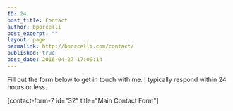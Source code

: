 ```yaml
---
ID: 24
post_title: Contact
author: bporcelli
post_excerpt: ""
layout: page
permalink: http://bporcelli.com/contact/
published: true
post_date: 2016-04-27 17:09:14
---
```

Fill out the form below to get in touch with me. I typically respond within 24 hours or less.

[contact-form-7 id="32" title="Main Contact Form"]
